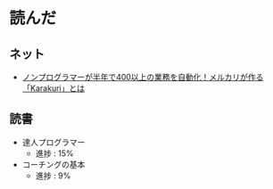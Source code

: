 # 読んだ

## ネット
* [ノンプログラマーが半年で400以上の業務を自動化！メルカリが作る「Karakuri」とは](https://seleck.cc/1230)

## 読書
* 達人プログラマー
	* 進捗 : 15%
* コーチングの基本
	* 進捗 : 9%
